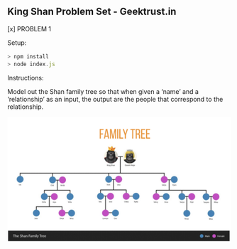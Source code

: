 ## King Shan Problem Set - Geektrust.in

[x] PROBLEM 1

Setup:

```js
> npm install
> node index.js
```

Instructions:

Model out the Shan family tree so that when given a ‘name’ and a ‘relationship’ as an input, the output are the people that correspond to the relationship.

![Alt text](family-tree.png?raw=true "Family Tree")

